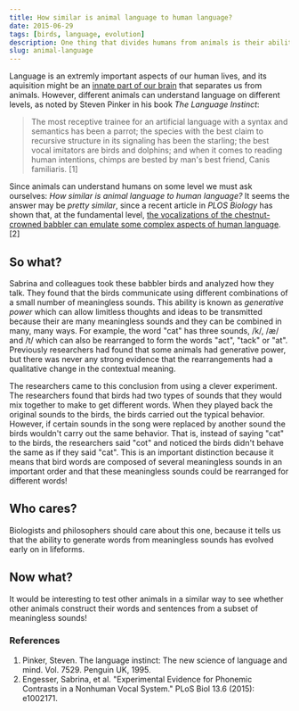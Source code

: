 ```yaml
---
title: How similar is animal language to human language?
date: 2015-06-29
tags: [birds, language, evolution]
description: One thing that divides humans from animals is their ability to use language. Scientists have discovered that the difference is smaller than thought.
slug: animal-language
---
```


Language is an extremly important aspects of our human lives, and its aquisition might be an [innate part of our brain](https://en.wikipedia.org/wiki/Innateness_hypothesis) that separates us from animals. However, different animals can understand language on different levels, as noted by Steven Pinker in his book *The Language Instinct*:

> The most receptive trainee for an artificial language with a syntax and semantics has been a parrot; the species with the best claim to recursive structure in its signaling has been the starling; the best vocal imitators are birds and dolphins; and when it comes to reading human intentions, chimps are bested by man's best friend, Canis familiaris. [1]

Since animals can understand humans on some level we must ask ourselves: *How similar is animal language to human language?* It seems the answer may be *pretty similar*, since a recent article in *PLOS Biology* has shown that, at the fundamental level, [the vocalizations of the chestnut-crowned babbler can emulate some complex aspects of human language](http://dx.doi.org/10.1371/journal.pbio.1002171). [2]


## So what?

Sabrina and colleagues took these babbler birds and analyzed how they talk. They found that the birds communicate using different combinations of a small number of meaningless sounds. This ability is known as *generative power* which can allow limitless thoughts and ideas to be transmitted because their are many meaningless sounds and they can be combined in many, many ways.  For example, the word "cat" has three sounds, /k/, /æ/ and /t/ which can also be rearranged to form the words "act", "tack" or "at". Previously researchers had found that some animals had generative power, but there was never any strong evidence that the rearrangements had a qualitative change in the contextual meaning.

The researchers came to this conclusion from using a clever experiment. The researchers found that birds had two types of sounds that they would mix together to make to get different words.  When they played back the original sounds to the birds, the birds carried out the typical behavior. However, if certain sounds in the song were replaced by another sound the birds wouldn't carry out the same behavior. That is, instead of saying "cat" to the birds, the researchers said "cot" and noticed the birds didn't behave the same as if they said "cat". This is an important distinction because it means that bird words are composed of several meaningless sounds in an important order and that these meaningless sounds could be rearranged for different words!

## Who cares?

Biologists and philosophers should care about this one, because it tells us that the ability to generate words from meaningless sounds has evolved early on in lifeforms.


## Now what?

It would be interesting to test other animals in a similar way to see whether other animals construct their words and sentences from a subset of meaningless sounds!


### References

1. Pinker, Steven. The language instinct: The new science of language and mind. Vol. 7529. Penguin UK, 1995.
2. Engesser, Sabrina, et al. "Experimental Evidence for Phonemic Contrasts in a Nonhuman Vocal System." PLoS Biol 13.6 (2015): e1002171.
